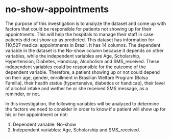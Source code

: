 # no-show-appointments
The purpose of this investigation is to analyze the dataset and come up with factors that could be responsible for patients not showing up for their appointments. This will help the hospitals to manage their staff in case patients did not show up as predicted. 
This dataset has information for 110,527 medical appointments in Brazil. It has 14 columns.
The dependent variable in the dataset is the No-show column because it depends on other variables, while the independent variables are Age, Scholarship, Hypertension, Diabetes, Handicap, Alcoholism and SMS_received. These independent variables could be responsible for the outcome of the dependent variable. Therefore, a patient showing up or not could depend on their age, gender, enrollment in Brasilian Welfare Program (Bolsa Familia), their health status (hypertensive, diabetics or handicap), their level of alcohol intake and wether he or she received SMS message, as a reminder, or not.

In this investigation, the following variables will be analyzed to determine the factors we need to consider in order to know if a patient will show up for his or her appointment or not:

1. Dependent variable: No-show
2. Independent variables: Age, Scholarship and SMS_received.
